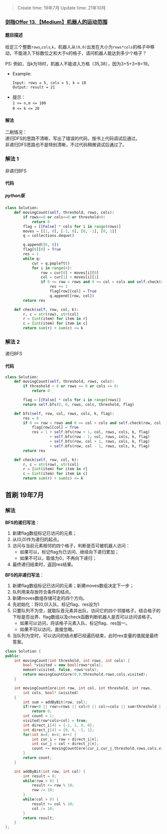 > Create time: 19年7月
> Update time: 21年10月

### [剑指Offer 13.【Medium】机器人的运动范围](https://leetcode-cn.com/problems/ji-qi-ren-de-yun-dong-fan-wei-lcof/)
#### 题目描述
给定三个整数`rows`,`cols`,`k`，机器人从`(0,0)`出发在大小为`rows*cols`的格子中移动，不能进入下标数位之和大于`k`的格子，请问机器人能达到多少个格子？

PS: 例如，当k为18时，机器人不能进入方格（35,38），因为3+5+3+8=19。
- Example:
    ```
    Input: rows = 5, cols = 5, k = 10
    Output: result = 21
    ```  
- 提示：  
    `1 <= n,m <= 100`  
    `0 <= k <= 20`

#### 解法
二刷情况：  
递归DFS的思路不清晰，写出了错误的代码，按书上代码调试后通过。  
非递归DFS思路也不是特别清晰，不过代码稍微调试后通过了。
### 解法 1
非递归BFS
#### 代码
##### python版
```python
class Solution:
    def movingCount(self, threshold, rows, cols):
        if rows<=0 or cols<=0 or threshold<0:
            return 0
        flag = [[False] * cols for i in range(rows)]
        moves = [[1, 0], [-1, 0], [0, -1], [0, 1]]
        q = collections.deque()

        q.append([0, 0])
        flag[0][0] = True
        res = 1
        while q:
            cur = q.popleft()
            for i in range(4):
                row = cur[0] + moves[i][0]
                col = cur[1] + moves[i][1]
                if 0 <= row < rows and 0 <= col < cols and self.check(row, col, threshold) and not flag[row][col]:
                    res += 1
                    flag[row][col] = True
                    q.append([row, col])
        return res

    def check(self, row, col, k):
        r, c = str(row), str(col)
        r = [int(item) for item in r]
        c = [int(item) for item in c]
        return sum(r) + sum(c) <= k

```
### 解法 2
递归BFS
#### 代码
```python
class Solution:
    def movingCount(self, threshold, rows, cols):
        if threshold < 0 or rows <= 0 or cols <= 0:
            return 0

        flag = [[False] * cols for i in range(rows)]
        return self.bfs(0, 0, rows, cols, threshold, flag)

    def bfs(self, row, col, rows, cols, k, flag):
        res = 0
        if 0 <= row < rows and 0 <= col < cols and self.check(row, col, k) and not flag[row][col]:
            flag[row][col] = True
            res = 1 + self.bfs(row + 1, col, rows, cols, k, flag) 
                    + self.bfs(row - 1, col, rows, cols, k, flag) 
                    + self.bfs(row, col + 1, rows, cols, k, flag) 
                    + self.bfs(row, col - 1, rows, cols, k, flag)
        return res

    def check(self, row, col, k):
        r, c = str(row), str(col)
        r = [int(item) for item in r]
        c = [int(item) for item in c]
        return sum(r) + sum(c) <= k
```

## 首刷 19年7月
### 解法

**BFS的递归写法**：  
1. 新建flag数组标记已访问的元素；
2. 从(0,0)作为递归的起点。
3. 访问与当前元素相邻的四个格子，判断是否可被机器人访问：  
   - 如果可以，标记flag为已访问、继续向下递归累加；
   - 如果不可以，取值为0，不再向下递归；
4. 最终递归结束时，返回res结果。

**BFS的非递归写法**：  
1. 新建flag数组标记已访问的元素；新建moves数组决定下一步；  
2. 队列用来存放符合条件的结点。
3. 新建moves数组存储可走的四个方向。  
4. 先初始化：将(0,0)入队、标记flag、res设为1
5. 只要队列不为空，就取队首元素并出队，访问它的四个邻接格子。结合格子的下标是否出界、flag数组以及check函数判断机器人是否可以访问该格子。
   - 如果可以访问，将该格子元素入队、标记flag、res加一。  
   - 如果不可以访问，直接忽略。
6. 当队列为空时，可以访问的结点都已经遍历结束，此时res变量的值就是最终答案。
```cpp
class Solution {
public:
    int movingCount(int threshold, int rows, int cols) {
        bool *visited = new bool[rows*cols];
        memset(visited, false, rows*cols);
        return movingCountCore(0,0,threshold,rows,cols,visited);        
    }

    int movingCountCore(int row, int col, int threshold, int rows,
        int cols, bool* &visited)
    {
        int sum = addByBit(row, col);
        if(row<0 || row>=rows || col<0 || col>=cols || sum>threshold || visited[row*cols+col]==true)
            return 0;
        int count = 1;
        visited[row*cols+col] = true;
        int direct_i[4] = {-1, 1, 0, 0};
        int direct_j[4] = {0, 0, -1, 1};
        for(int n=0; n<4; n++) {
            int cur_i = row + direct_i[n];
            int cur_j = col + direct_j[n];
            count += movingCountCore(cur_i,cur_j,threshold,rows,cols,visited);
        }
        return count;
    }

    int addByBit(int row, int col) {
        int result = 0;
        while(row > 0) {
            result += row % 10;
            row /= 10;
        }
        while(col > 0) {
            result += col % 10;
            col /= 10;
        }
        return result;
    }
};
```

